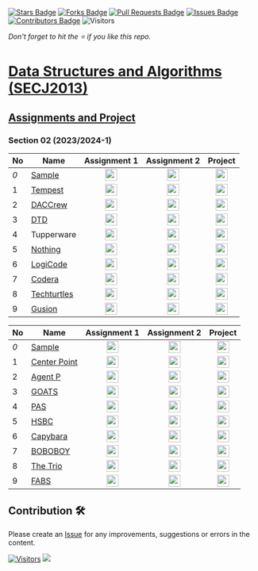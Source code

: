 [![Stars Badge](https://img.shields.io/github/stars/jjn7702/SECJ2013-DSA)](https://github.com/jjn7702/SECJ2013-DSA/stargazers)
[![Forks Badge](https://img.shields.io/github/forks/jjn7702/SECJ2013-DSA)](https://github.com/jjn7702/SECJ2013-DSA/network/members)
[![Pull Requests Badge](https://img.shields.io/github/issues-pr/jjn7702/SECJ2013-DSA)](https://github.com/jjn7702/SECJ2013-DSA/pulls)
[![Issues Badge](https://img.shields.io/github/issues/jjn7702/SECJ2013-DSA)](https://github.com/jjn7702/SECJ2013-DSA/issues)
[![Contributors Badge](https://img.shields.io/github/contributors/jjn7702/SECJ2013-DSA?color=2b9348)](https://github.com/jjn7702/SECJ2013-DSA/graphs/contributors)
![Visitors](https://api.visitorbadge.io/api/visitors?path=https%3A%2F%2Fgithub.com%2Fjjn7702%2FSECJ2013-DSA&labelColor=%23d9e3f0&countColor=%23697689&style=flat)

_Don't forget to hit the :star: if you like this repo._

# [Data Structures and Algorithms (SECJ2013)](/README.md)

## [Assignments and Project](/Submission/README.md)

### Section 02 (2023/2024-1)

| No | Name | Assignment 1 | Assignment 2 | Project |
| --- | --- | :---: | :---: | :---: |
| _0_ |[Sample](../Submission/sec04/sample/ass1/readme.md) | <a href="../Submission/sec04/sample/ass1/readme.md" ><img src="/./images/clipboard.png" width="24px" height="24px"></a> | <a href="Sample" ><img src="/./images/inventory.png" width="24px" height="24px" ></a> | <a href="Sample" ><img src="/./images/project-management.png" width="24px" height="24px" ></a> |
| 1 | [Tempest](https://github.com/jjn7702/SECJ2013-DSA/tree/main/Submission/sec02/Tempest) | <a href="./sec02/Tempest/assignment1/assignment1.md" ><img src="/./images/clipboard.png" width="24px" height="24px" ></a> | <a href="https://github.com/jjn7702/SECJ2013-DSA/blob/main/Submission/sec02/Tempest/assignment2/assignment2.md" ><img src="/./images/inventory.png" width="24px" height="24px" ></a> | <a href="./sec02/Tempest/Project/project.md" ><img src="/./images/project-management.png" width="24px" height="24px" ></a> |
| 2 | [DACCrew](../Submission/sec02/DACCrew/readme.md) | <a href="sec02/DACCrew/Assignment1/assignment1.md" ><img src="/./images/clipboard.png" width="24px" height="24px" ></a> | <a href="DACCrew" ><img src="/./images/inventory.png" width="24px" height="24px" ></a> | <a href="DACCrew" ><img src="/./images/project-management.png" width="24px" height="24px" ></a> |
| 3 | [DTD](../Submission/sec02/DTD/readme.md) | <a href="../Submission/sec02/DTD/Assignment1/assignment1.md" ><img src="/./images/clipboard.png" width="24px" height="24px" ></a> | <a href="/./Submission/sec02/DTD/Assignment2/assignment2.md" ><img src="/./images/inventory.png" width="24px" height="24px" ></a> | <a href="../Submission/sec02/DTD/Project/Project.md" ><img src="/./images/project-management.png" width="24px" height="24px" ></a> |
| 4 | Tupperware | <a href="Tupperware" ><img src="/./images/clipboard.png" width="24px" height="24px" ></a> | <a href="Tupperware" ><img src="/./images/inventory.png" width="24px" height="24px" ></a> | <a href="Tupperware" ><img src="/./images/project-management.png" width="24px" height="24px" ></a> |
| 5 | [Nothing](https://github.com/jjn7702/SECJ2013-DSA/blob/main/Submission/sec02/Nothing/readme.md) | <a href="https://github.com/jjn7702/SECJ2013-DSA/blob/main/Submission/sec02/Nothing/Assignment1/readme.md" ><img src="/./images/clipboard.png" width="24px" height="24px" ></a> | <a href="https://github.com/jjn7702/SECJ2013-DSA/blob/main/Submission/sec02/Nothing/Assignment2/readme.md" ><img src="/./images/inventory.png" width="24px" height="24px" ></a> | <a href="[Nothing]" ><img src="/./images/project-management.png" width="24px" height="24px" ></a> |
| 6 | [LogiCode](../Submission/sec02/LogiCode/readme.md) | <a href="https://github.com/jjn7702/SECJ2013-DSA/blob/main/Submission/sec02/LogiCode/Assignment1/readme.md"><img src="/./images/clipboard.png" width="24px" height="24px" ></a> | <a href="https://github.com/jjn7702/SECJ2013-DSA/blob/main/Submission/sec02/LogiCode/Assignment2/assignment2.md" ><img src="/./images/inventory.png" width="24px" height="24px" ></a> | <a href="https://github.com/jjn7702/SECJ2013-DSA/blob/main/Submission/sec02/LogiCode/Project/project.md" ><img src="/./images/project-management.png" width="24px" height="24px" ></a> |
| 7 | [Codera](../sec02/Codera/readme.md) | <a href="../sec02/Codera/Assignment1/assignment1.md" ><img src="/./images/clipboard.png" width="24px" height="24px" ></a> | <a href="../sec02/Codera/Assignment2/assignment2.md" ><img src="/./images/inventory.png" width="24px" height="24px" ></a> | <a href="Codera" ><img src="/./images/project-management.png" width="24px" height="24px" ></a> |
| 8 | [Techturtles](../sec02/Techturtles/readme.md) | <a href="../sec02/Techturtles/Assignment 1/Assignment_1_DSA_techt.pdf" ><img src="/./images/clipboard.png" width="24px" height="24px" ></a> |  <a href="../sec02/Techturtles/Assignment 2/Assignment2_DSA.pdf" ><img src="/./images/inventory.png" width="24px" height="24px" ></a> | <a href="https://docs.google.com/document/d/1JW1P6x2eOVxP_JaEn0Vlfu7WZqIgMGlps621HJo4fMQ/edit" ><img src="/./images/project-management.png" width="24px" height="24px" ></a> |
| 9 | [Gusion](../sec02/Gusion/readme.md) | <a href="../sec02/Gusion/Assignment%201/Assignment%201.md" ><img src="/./images/clipboard.png" width="24px" height="24px" ></a> | <a href="../sec02/Gusion/Assignment%202/Assignment%202.md" ><img src="/./images/inventory.png" width="24px" height="24px" ></a> | <a href="../sec02/Gusion/Project%20Dsa/Project%20Dsa.md" ><img src="/./images/project-management.png" width="24px" height="24px" ></a> |


| No | Name | Assignment 1 | Assignment 2 | Project |
| --- | --- | :---: | :---: | :---: |
| _0_ |[Sample](../sec04/sample/ass1/readme.md) | <a href="../sec04/sample/ass1/readme.md" ><img src="/./images/clipboard.png" width="24px" height="24px" ></a> | <a href="../sec04/sample/ass1/readme.md" ><img src="/./images/inventory.png" width="24px" height="24px" ></a> | <a href="../sec04/sample/ass1/readme.md" ><img src="/./images/project-management.png" width="24px" height="24px" ></a> |
| 1 | [Center Point](../sec04/center%20point/readme.md) | <a href="../sec04/center%20point/Assignment%201" ><img src="/./images/clipboard.png" width="24px" height="24px" ></a> | <a href="../sec04/center%20point/Assignment%202/asg2.md"><img src="/./images/inventory.png" width="24px" height="24px" ></a> | <a href="../sec04/center%20point/Project/readme.md"><img src="/./images/project-management.png" width="24px" height="24px" ></a> |
| 2 | [Agent P](../sec04/Agent%20P/readme.md) | <a href="../sec04/Agent%20P/ass1" ><img src="/./images/clipboard.png" width="24px" height="24px" ></a> | <a href="../sec04/Agent%20P/ass2" ><img src="/./images/inventory.png" width="24px" height="24px" ></a> | <a href="../sec04/Agent%20P/Project" ><img src="/./images/project-management.png" width="24px" height="24px" ></a> |
| 3 | [GOATS](../sec04/GOATS/readme.md) | <a href="../sec04/GOATS/Assignment1/assignment1.md" ><img src="/./images/clipboard.png" width="24px" height="24px" ></a> | <a href="../sec04/GOATS/Assignment2/assignment2.md" ><img src="/./images/inventory.png" width="24px" height="24px" ></a> | <a href="../sec04/GOATS/Project/project.md" ><img src="/./images/project-management.png" width="24px" height="24px" ></a> |
| 4 | [PAS](../sec04/PAS) | <a href="../sec04/PAS/Assignment1/Assignment1%20Report.md" ><img src="/./images/clipboard.png" width="24px" height="24px" ></a> | <a href="../sec04/PAS/Assignment2/Assignment2%20Report.md" ><img src="/./images/inventory.png" width="24px" height="24px" ></a> | <a href="../sec04/PAS/Project/project_report.md" ><img src="/./images/project-management.png" width="24px" height="24px" ></a> |
| 5 | [HSBC](../sec04/Group%20HSBC/readme.md) | <a href="../sec04/Group%20HSBC/Assignment1/readme.md" ><img src="/./images/clipboard.png" width="24px" height="24px" ></a> | <a href="../sec04/Group%20HSBC/Assignment%202/readme.md" ><img src="/./images/inventory.png" width="24px" height="24px" ></a> | <a href="../sec04/Group%20HSBC/Project/readme.md" ><img src="/./images/project-management.png" width="24px" height="24px" ></a> |
| 6 | [Capybara](../sec04/capybara/readme.md) | <a href="../sec04/capybara/Assignment%201/readme.md" ><img src="/./images/clipboard.png" width="24px" height="24px" ></a> | <a href="../sec04/capybara/Assignment%202/readme.md" ><img src="/./images/inventory.png" width="24px" height="24px" ></a> | <a href="../sec04/capybara/Project/readme.md" ><img src="/./images/project-management.png" width="24px" height="24px" ></a> |
| 7 | [BOBOBOY](../sec04/Boboboy/readme.md) | <a href="../sec04/Boboboy/Assignment%201/readme.md" ><img src="/./images/clipboard.png" width="24px" height="24px" ></a> | <a href="../sec04/Boboboy/Assignment%202/readme.md" ><img src="/./images/inventory.png" width="24px" height="24px" ></a> | <a href="../sec04/Boboboy/Project/readme.md" ><img src="/./images/project-management.png" width="24px" height="24px" ></a> |
| 8 | [The Trio](../sec04/The%20Trio/readme.md) | <a href="The Trio" ><img src="/./images/clipboard.png" width="24px" height="24px" ></a> | <a href="group1" ><img src="/./images/inventory.png" width="24px" height="24px" ></a> | <a href="group1" ><img src="/./images/project-management.png" width="24px" height="24px" ></a> |
| 9 | [FABS](../sec04/FABS/readme.md) | <a href="../sec04/FABS/Ass1/readme.md" ><img src="/./images/clipboard.png" width="24px" height="24px" ></a> | <a href="../sec04/FABS/Ass2/readme.md" ><img src="/./images/inventory.png" width="24px" height="24px" ></a> | <a href="../sec04/FABS/Project/readme.md" ><img src="/./images/project-management.png" width="24px" height="24px" ></a> |

## Contribution 🛠️
Please create an [Issue](https://github.com/jjn7702/SECJ2013-DSA/issues) for any improvements, suggestions or errors in the content.

[![Visitors](https://api.visitorbadge.io/api/visitors?path=https%3A%2F%2Fgithub.com%2Fjjn7702&labelColor=%23697689&countColor=%23555555&style=plastic)](https://visitorbadge.io/status?path=https%3A%2F%2Fgithub.com%2Fjjn7702)
![](https://hit.yhype.me/github/profile?user_id=81284918)


